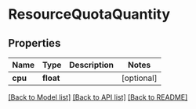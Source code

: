 # ResourceQuotaQuantity

## Properties
Name | Type | Description | Notes
------------ | ------------- | ------------- | -------------
**cpu** | **float** |  | [optional] 

[[Back to Model list]](../README.md#documentation-for-models) [[Back to API list]](../README.md#documentation-for-api-endpoints) [[Back to README]](../README.md)



